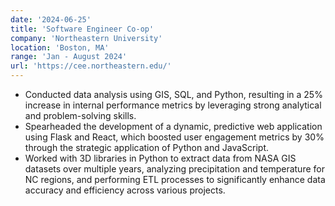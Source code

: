 ```yaml
---
date: '2024-06-25'
title: 'Software Engineer Co-op'
company: 'Northeastern University'
location: 'Boston, MA'
range: 'Jan - August 2024'
url: 'https://cee.northeastern.edu/'
---
```


- Conducted data analysis using GIS, SQL, and Python, resulting in a 25% increase in internal performance metrics by leveraging strong analytical and problem-solving skills.
- Spearheaded the development of a dynamic, predictive web application using Flask and React, which boosted user engagement metrics by 30% through the strategic application of Python and JavaScript.
- Worked with 3D libraries in Python to extract data from NASA GIS datasets over multiple years, analyzing precipitation and temperature for NC regions, and performing ETL processes to significantly enhance data accuracy and efficiency across various projects.